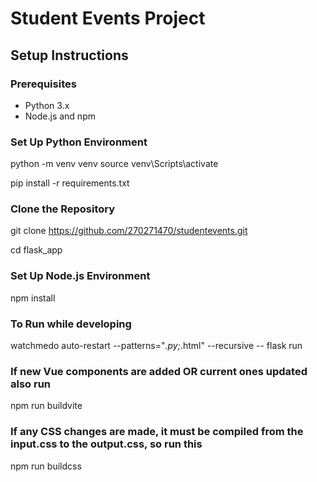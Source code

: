 # Student Events Project
## Setup Instructions

### Prerequisites
- Python 3.x
- Node.js and npm

### Set Up Python Environment
python -m venv venv
source venv\Scripts\activate

pip install -r requirements.txt

### Clone the Repository
git clone https://github.com/270271470/studentevents.git

cd flask_app

### Set Up Node.js Environment
npm install

### To Run while developing
watchmedo auto-restart --patterns="*.py;*.html" --recursive -- flask run

### If new Vue components are added OR current ones updated also run
npm run buildvite

### If any CSS changes are made, it must be compiled from the input.css to the output.css, so run this
npm run buildcss
